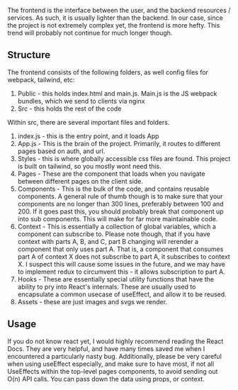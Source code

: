 The frontend is the interface between the user, and the backend resources / services.
As such, it is usually lighter than the backend. 
In our case, since the project is not extremely complex yet, the frontend is more hefty. 
This trend will probably not continue for much longer though.

## Structure

The frontend consists of the following folders, as well config files for webpack, tailwind, etc: 
1. Public - this holds index.html and main.js. Main.js is the JS webpack bundles, which we send to clients via nginx
2. Src - this holds the rest of the code

Within src, there are several important files and folders.
1. index.js - this is the entry point, and it loads App
2. App.js - This is the brain of the project. Primarily, it routes to different pages based on auth, and url. 
3. Styles - this is where globally accessible css files are found. This project is built on tailwind, 
so you mostly wont need this.
4. Pages - These are the component that loads when you navigate between different pages on the client side.
5. Components - This is the bulk of the code, and contains reusable components. A general rule of thumb though is to make
sure that your components are no longer than 300 lines, preferably between 100 and 200. If it goes past this,
you should probably break that component up into sub components. This will make for far more maintainable code.
6. Context - This is essentially a collection of global variables, which a component can subscribe to. Please note though,
that if you have context with parts A, B, and C, part B changing will rerender a component that only uses part A.
That is, a component that consumes part A of context X does not subscribe to part A, it subscribes to context X.
I suspect this will cause some issues in the future, and we may have to implement redux to circumvent this - it allows
subscription to part A.
7. Hooks - These are essentially special utility functions that have the ability to pry into React's internals.
These are usually used to encapsulate a common usecase of useEffect, and allow it to be reused. 
8. Assets - these are just images and svgs we render.

## Usage

If you do not know react yet, I would highly recommend reading the React Docs. 
They are very helpful, and have many times saved me when I encountered a particularly nasty bug. 
Additionally, please be very careful when using useEffect especially, and make sure to have most, if not all UseEffects within the top-level pages components,
to avoid sending out O(n) API calls. You can pass down the data using props, or context.